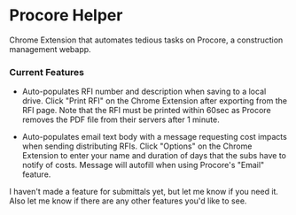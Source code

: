 # Procore Helper

Chrome Extension that automates tedious tasks on Procore, a construction management webapp.

### Current Features

* Auto-populates RFI number and description when saving to a local drive. Click "Print RFI" on the Chrome Extension after exporting from the RFI page. Note that the RFI must be printed within 60sec as Procore removes the PDF file from their servers after 1 minute.

* Auto-populates email text body with a message requesting cost impacts when sending distributing RFIs. Click "Options" on the Chrome Extension to enter your name and duration of days that the subs have to notify of costs. Message will autofill when using Procore's "Email" feature.

I haven't made a feature for submittals yet, but let me know if you need it. Also let me know if there are any other features you'd like to see.
